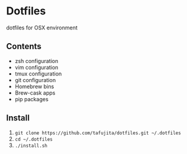 # Dotfiles

dotfiles for OSX environment

## Contents

+ zsh configuration
+ vim configuration
+ tmux configuration
+ git configuration
+ Homebrew bins
+ Brew-cask apps
+ pip packages


## Install

1. `git clone https://github.com/tafujita/dotfiles.git ~/.dotfiles`
1. `cd ~/.dotfiles`
1. `./install.sh`
